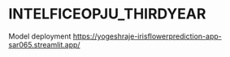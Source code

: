 # INTELFICEOPJU_THIRDYEAR

Model deployment 
https://yogeshraje-irisflowerprediction-app-sar065.streamlit.app/


